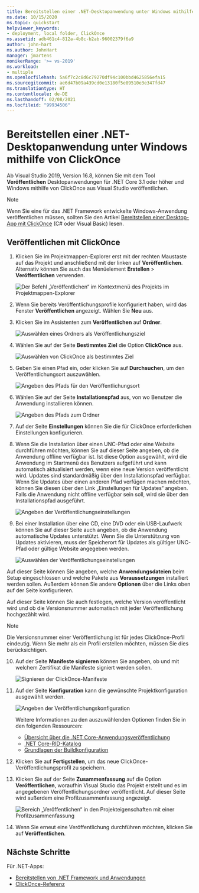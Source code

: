 ```yaml
---
title: Bereitstellen einer .NET-Desktopanwendung unter Windows mithilfe von ClickOnce
ms.date: 10/15/2020
ms.topic: quickstart
helpviewer_keywords:
- deployment, local folder, ClickOnce
ms.assetid: adb461c4-812a-4b8c-b2ab-96002379f6a9
author: john-hart
ms.author: JohnHart
manager: jmartens
monikerRange: '>= vs-2019'
ms.workload:
- multiple
ms.openlocfilehash: 5a6f7c2c8d6c79270df94c100bbd4625856efa15
ms.sourcegitcommit: ae6d47b09a439cd0e13180f5e89510e3e347fd47
ms.translationtype: HT
ms.contentlocale: de-DE
ms.lasthandoff: 02/08/2021
ms.locfileid: "99934506"
---
```

# <a name="deploy-a-net-windows-desktop-application-using-clickonce"></a>Bereitstellen einer .NET-Desktopanwendung unter Windows mithilfe von ClickOnce

Ab Visual Studio 2019, Version 16.8, können Sie mit dem Tool **Veröffentlichen** Desktopanwendungen für .NET Core 3.1 oder höher und Windows mithilfe von ClickOnce aus Visual Studio veröffentlichen.

> [!NOTE]
> Wenn Sie eine für das .NET Framework entwickelte Windows-Anwendung veröffentlichen müssen, sollten Sie den Artikel [Bereitstellen einer Desktop-App mit ClickOnce](how-to-publish-a-clickonce-application-using-the-publish-wizard.md) (C# oder Visual Basic) lesen.

## <a name="publishing-with-clickonce"></a>Veröffentlichen mit ClickOnce

1. Klicken Sie im Projektmappen-Explorer erst mit der rechten Maustaste auf das Projekt und anschließend mit der linken auf **Veröffentlichen**. Alternativ können Sie auch das Menüelement **Erstellen** > **Veröffentlichen** verwenden.

    ![Der Befehl „Veröffentlichen“ im Kontextmenü des Projekts im Projektmappen-Explorer](../deployment/media/quickstart-clickonce-solution-explorer.png "„Veröffentlichen“ auswählen")

1. Wenn Sie bereits Veröffentlichungsprofile konfiguriert haben, wird das Fenster **Veröffentlichen** angezeigt. Wählen Sie **Neu** aus.

1. Klicken Sie im Assistenten zum **Veröffentlichen** auf **Ordner**.

    ![Auswählen eines Ordners als Veröffentlichungsziel](../deployment/media/quickstart-clickonce-publish-folder-category.png "Auswählen eines Ordners")

1. Wählen Sie auf der Seite **Bestimmtes Ziel** die Option **ClickOnce** aus.

    ![Auswählen von ClickOnce als bestimmtes Ziel](../deployment/media/quickstart-clickonce-publish-folder-target.png "Auswählen von ClickOnce")

1. Geben Sie einen Pfad ein, oder klicken Sie auf **Durchsuchen**, um den Veröffentlichungsort auszuwählen.

    ![Angeben des Pfads für den Veröffentlichungsort](../deployment/media/quickstart-clickonce-publish-location.png "Angeben eines Pfads")

1. Wählen Sie auf der Seite **Installationspfad** aus, von wo Benutzer die Anwendung installieren können.

    ![Angeben des Pfads zum Ordner](../deployment/media/quickstart-clickonce-install-location.png "Auswählen des Installationspfads")

1. Auf der Seite **Einstellungen** können Sie die für ClickOnce erforderlichen Einstellungen konfigurieren.

1. Wenn Sie die Installation über einen UNC-Pfad oder eine Website durchführen möchten, können Sie auf dieser Seite angeben, ob die Anwendung offline verfügbar ist. Ist diese Option ausgewählt, wird die Anwendung im Startmenü des Benutzers aufgeführt und kann automatisch aktualisiert werden, wenn eine neue Version veröffentlicht wird. Updates sind standardmäßig über den Installationspfad verfügbar.  Wenn Sie Updates über einen anderen Pfad verfügen machen möchten, können Sie diesen über den Link „Einstellungen für Updates“ angeben. Falls die Anwendung nicht offline verfügbar sein soll, wird sie über den Installationspfad ausgeführt.

    ![Angeben der Veröffentlichungseinstellungen](../deployment/media/quickstart-clickonce-unc-settings.png "Auswählen der Veröffentlichungseinstellungen")

1. Bei einer Installation über eine CD, eine DVD oder ein USB-Laufwerk können Sie auf dieser Seite auch angeben, ob die Anwendung automatische Updates unterstützt. Wenn Sie die Unterstützung von Updates aktivieren, muss der Speicherort für Updates als gültiger UNC-Pfad oder gültige Website angegeben werden.

    ![Auswählen der Veröffentlichungseinstellungen](../deployment/media/quickstart-clickonce-settings.png "Auswählen der Veröffentlichungseinstellungen")

Auf dieser Seite können Sie angeben, welche **Anwendungsdateien** beim Setup eingeschlossen und welche Pakete aus **Voraussetzungen** installiert werden sollen. Außerdem können Sie andere **Optionen** über die Links oben auf der Seite konfigurieren.

Auf dieser Seite können Sie auch festlegen, welche Version veröffentlicht wird und ob die Versionsnummer automatisch mit jeder Veröffentlichung hochgezählt wird.

> [!NOTE]
> Die Versionsnummer einer Veröffentlichung ist für jedes ClickOnce-Profil eindeutig. Wenn Sie mehr als ein Profil erstellen möchten, müssen Sie dies berücksichtigen.

10. Auf der Seite **Manifeste signieren** können Sie angeben, ob und mit welchem Zertifikat die Manifeste signiert werden sollen.

    ![Signieren der ClickOnce-Manifeste](../deployment/media/quickstart-clickonce-sign-manifests.png)

1. Auf der Seite **Konfiguration** kann die gewünschte Projektkonfiguration ausgewählt werden.

     ![Angeben der Veröffentlichungskonfiguration](../deployment/media/quickstart-clickonce-configuration.png)

    Weitere Informationen zu den auszuwählenden Optionen finden Sie in den folgenden Ressourcen:

    - [Übersicht über die .NET Core-Anwendungsveröffentlichung](/dotnet/core/deploying/)
    - [.NET Core-RID-Katalog](/dotnet/core/rid-catalog)
    - [Grundlagen der Buildkonfiguration](../ide/understanding-build-configurations.md)

1. Klicken Sie auf **Fertigstellen**, um das neue ClickOnce-Veröffentlichungsprofil zu speichern.

1. Klicken Sie auf der Seite **Zusammenfassung** auf die Option **Veröffentlichen**, woraufhin Visual Studio das Projekt erstellt und es im angegebenen Veröffentlichungsordner veröffentlicht. Auf dieser Seite wird außerdem eine Profilzusammenfassung angezeigt.

    ![Bereich „Veröffentlichen“ in den Projekteigenschaften mit einer Profilzusammenfassung](../deployment/media/quickstart-clickonce-summary.png)

1. Wenn Sie erneut eine Veröffentlichung durchführen möchten, klicken Sie auf **Veröffentlichen**.

## <a name="next-steps"></a>Nächste Schritte

Für .NET-Apps:

- [Bereitstellen von .NET Framework und Anwendungen](/dotnet/framework/deployment/)
- [ClickOnce-Referenz](clickonce-reference.md)
